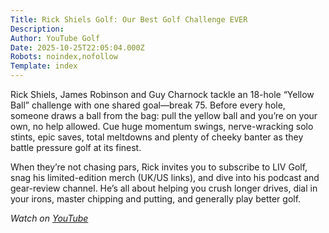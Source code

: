 ```yaml
---
Title: Rick Shiels Golf: Our Best Golf Challenge EVER
Description: 
Author: YouTube Golf
Date: 2025-10-25T22:05:04.000Z
Robots: noindex,nofollow
Template: index
---
```

<p>Rick Shiels, James Robinson and Guy Charnock tackle an 18-hole “Yellow Ball” challenge with one shared goal—break 75. Before every hole, someone draws a ball from the bag: pull the yellow ball and you’re on your own, no help allowed. Cue huge momentum swings, nerve-wracking solo stints, epic saves, total meltdowns and plenty of cheeky banter as they battle pressure golf at its finest.</p>

<p>When they’re not chasing pars, Rick invites you to subscribe to LIV Golf, snag his limited-edition merch (UK/US links), and dive into his podcast and gear-review channel. He’s all about helping you crush longer drives, dial in your irons, master chipping and putting, and generally play better golf.</p>

<p><em>Watch on <a href="https://www.youtube.com/watch?v=Av8gR_bxMy8" rel="noopener noreferrer">YouTube</a></em></p>

